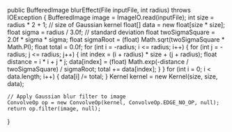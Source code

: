 public BufferedImage blurEffect(File inputFile, int radius) throws IOException {
    BufferedImage image = ImageIO.read(inputFile);
    int size = radius * 2 + 1; // size of Gaussian kernel
    float[] data = new float[size * size];
    float sigma = radius / 3.0f; // standard deviation
    float twoSigmaSquare = 2.0f * sigma * sigma;
    float sigmaRoot = (float) Math.sqrt(twoSigmaSquare * Math.PI);
    float total = 0.0f;
    for (int i = -radius; i <= radius; i++) {
        for (int j = -radius; j <= radius; j++) {
            int index = (i + radius) * size + (j + radius);
            float distance = i * i + j * j;
            data[index] = (float) Math.exp(-distance / twoSigmaSquare) / sigmaRoot;
            total += data[index];
        }
    }
    for (int i = 0; i < data.length; i++) {
        data[i] /= total;
    }
    Kernel kernel = new Kernel(size, size, data);

    // Apply Gaussian blur filter to image
    ConvolveOp op = new ConvolveOp(kernel, ConvolveOp.EDGE_NO_OP, null);
    return op.filter(image, null);
}